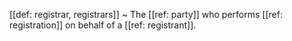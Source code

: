 [[def: registrar, registrars]]
~ The [[ref: party]] who performs [[ref: registration]] on behalf of a [[ref: registrant]].

